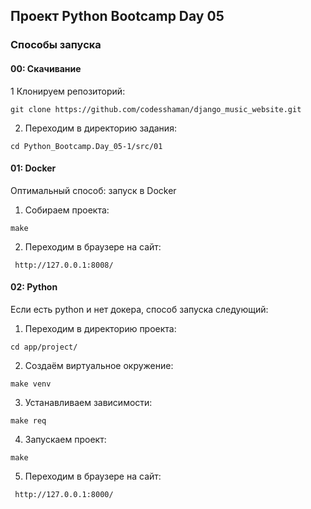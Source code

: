 ## Проект Python Bootcamp Day 05

### Способы запуска

#### 00: Скачивание

1 Клонируем репозиторий:

```git clone https://github.com/codesshaman/django_music_website.git```

2. Переходим в директорию задания:

``cd Python_Bootcamp.Day_05-1/src/01``

#### 01: Docker

Оптимальный способ: запуск в Docker

1. Собираем проекта:

``make``

2. Переходим в браузере на сайт:

`` http://127.0.0.1:8008/``

#### 02: Python

Если есть python и нет докера, способ запуска следующий:

1. Переходим в директорию проекта:

``cd app/project/``

2. Создаём виртуальное окружение:

``make venv``

3. Устанавливаем зависимости:

``make req``

4. Запускаем проект:

``make``

5. Переходим в браузере на сайт:

`` http://127.0.0.1:8000/``
